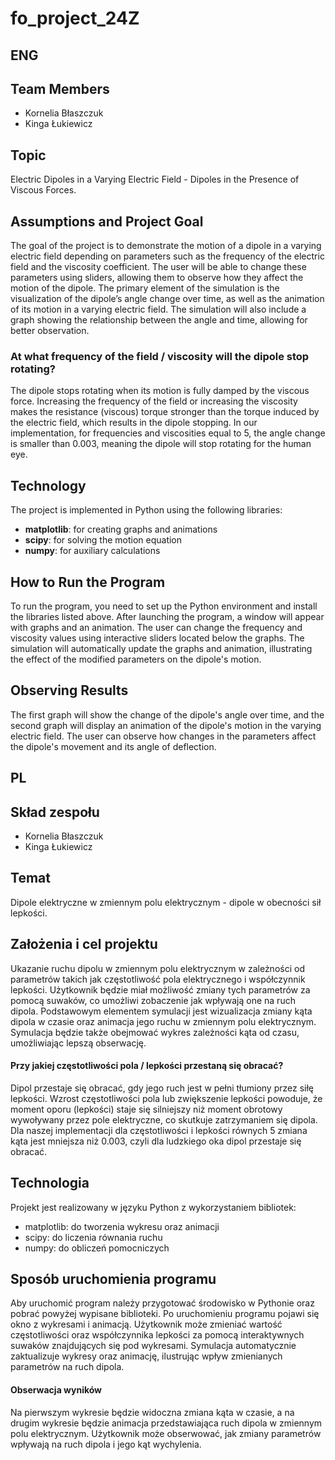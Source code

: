 # fo_project_24Z
## ENG

## Team Members
- Kornelia Błaszczuk
- Kinga Łukiewicz

## Topic
Electric Dipoles in a Varying Electric Field - Dipoles in the Presence of Viscous Forces.

## Assumptions and Project Goal
The goal of the project is to demonstrate the motion of a dipole in a varying electric field depending on parameters such as the frequency of the electric field and the viscosity coefficient. The user will be able to change these parameters using sliders, allowing them to observe how they affect the motion of the dipole. The primary element of the simulation is the visualization of the dipole’s angle change over time, as well as the animation of its motion in a varying electric field. The simulation will also include a graph showing the relationship between the angle and time, allowing for better observation.

### At what frequency of the field / viscosity will the dipole stop rotating?
The dipole stops rotating when its motion is fully damped by the viscous force. Increasing the frequency of the field or increasing the viscosity makes the resistance (viscous) torque stronger than the torque induced by the electric field, which results in the dipole stopping. In our implementation, for frequencies and viscosities equal to 5, the angle change is smaller than 0.003, meaning the dipole will stop rotating for the human eye.

## Technology
The project is implemented in Python using the following libraries:

- **matplotlib**: for creating graphs and animations
- **scipy**: for solving the motion equation
- **numpy**: for auxiliary calculations

## How to Run the Program
To run the program, you need to set up the Python environment and install the libraries listed above. After launching the program, a window will appear with graphs and an animation. The user can change the frequency and viscosity values using interactive sliders located below the graphs. The simulation will automatically update the graphs and animation, illustrating the effect of the modified parameters on the dipole's motion.

## Observing Results
The first graph will show the change of the dipole's angle over time, and the second graph will display an animation of the dipole's motion in the varying electric field. The user can observe how changes in the parameters affect the dipole's movement and its angle of deflection.


## PL
## Skład zespołu

- Kornelia Błaszczuk 
- Kinga Łukiewicz 

## Temat

Dipole elektryczne w zmiennym polu elektrycznym - dipole w obecności sił lepkości.

## Założenia i cel projektu

Ukazanie ruchu dipolu w zmiennym polu elektrycznym w zależności od parametrów takich jak częstotliwość pola elektrycznego i współczynnik lepkości. Użytkownik będzie miał możliwość zmiany tych parametrów za pomocą suwaków, co umożliwi zobaczenie jak wpływają one na ruch dipola.
Podstawowym elementem symulacji jest wizualizacja zmiany kąta dipola w czasie oraz animacja jego ruchu w zmiennym polu elektrycznym. Symulacja będzie także obejmować wykres zależności kąta od czasu, umożliwiając lepszą obserwację.

#### Przy jakiej częstotliwości pola / lepkości przestaną się obracać?
Dipol przestaje się obracać, gdy jego ruch jest w pełni tłumiony przez siłę lepkości. Wzrost częstotliwości pola lub zwiększenie lepkości powoduje, że moment oporu (lepkości) staje się silniejszy niż moment obrotowy wywoływany przez pole elektryczne, co skutkuje zatrzymaniem się dipola. Dla naszej implementacji dla częstotliwości i lepkości równych 5 zmiana kąta jest mniejsza niż 0.003, czyli dla ludzkiego oka dipol przestaje się obracać.

## Technologia

Projekt jest realizowany w języku Python z wykorzystaniem bibliotek:

- matplotlib: do tworzenia wykresu oraz animacji
- scipy: do liczenia równania ruchu
- numpy: do obliczeń pomocniczych

## Sposób uruchomienia programu

Aby uruchomić program należy przygotować środowisko w Pythonie oraz pobrać powyżej wypisane biblioteki. 
Po uruchomieniu programu pojawi się okno z wykresami i animacją. Użytkownik może zmieniać wartość częstotliwości oraz współczynnika lepkości za pomocą interaktywnych suwaków znajdujących się pod wykresami. Symulacja automatycznie zaktualizuje wykresy oraz animację, ilustrując wpływ zmienianych parametrów na ruch dipola.

#### Obserwacja wyników
Na pierwszym wykresie będzie widoczna zmiana kąta w czasie, a na drugim wykresie będzie animacja przedstawiająca ruch dipola w zmiennym polu elektrycznym.
Użytkownik może obserwować, jak zmiany parametrów wpływają na ruch dipola i jego kąt wychylenia.

